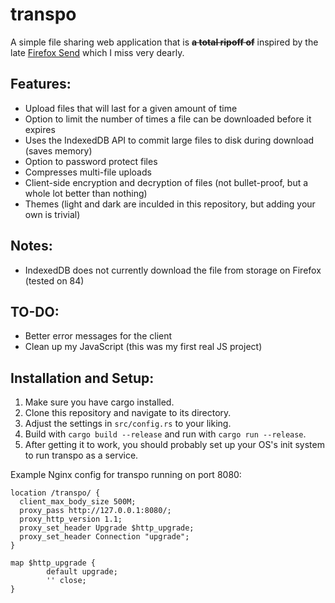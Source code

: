 # transpo
A simple file sharing web application that is <b><s>a total ripoff of</s></b> inspired by the late 
[Firefox Send](https://github.com/mozilla/send) which I miss very dearly.

## Features:
* Upload files that will last for a given amount of time
* Option to limit the number of times a file can be downloaded before it expires
* Uses the IndexedDB API to commit large files to disk during download (saves memory)
* Option to password protect files
* Compresses multi-file uploads
* Client-side encryption and decryption of files (not bullet-proof, but a whole lot better than nothing)
* Themes (light and dark are inculded in this repository, but adding your own is trivial)

## Notes:
* IndexedDB does not currently download the file from storage on Firefox (tested on 84)

## TO-DO:
* Better error messages for the client
* Clean up my JavaScript (this was my first real JS project)

## Installation and Setup:
1) Make sure you have cargo installed.
2) Clone this repository and navigate to its directory.
3) Adjust the settings in `src/config.rs` to your liking.
4) Build with `cargo build --release` and run with `cargo run --release`.
5) After getting it to work, you should probably set up your OS's init system to run transpo as a service.

Example Nginx config for transpo running on port 8080:
```nginx
location /transpo/ {
  client_max_body_size 500M;
  proxy_pass http://127.0.0.1:8080/;
  proxy_http_version 1.1;
  proxy_set_header Upgrade $http_upgrade;
  proxy_set_header Connection "upgrade";
}

map $http_upgrade {
        default upgrade;
        '' close;
}
```
